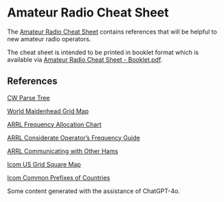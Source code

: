 # Amateur Radio Cheat Sheet

The [Amateur Radio Cheat Sheet](https://github.com/morria/Amateur-Radio-Cheat-Sheet/releases/download/0.2/Amateur.Radio.Cheat.Sheet.pdf) contains references that will be helpful to new amateur radio operators.

The cheat sheet is intended to be printed in booklet format which is available via [Amateur Radio Cheat Sheet - Booklet.pdf](https://github.com/morria/Amateur-Radio-Cheat-Sheet/releases/download/0.1/Amateur.Radio.Cheat.Sheet.Booklet.pdf).


## References

[CW Parse Tree](https://commons.wikimedia.org/wiki/File:Morse-code-tree.svg)

[World Maidenhead Grid Map](https://www.dxengineering.com/techarticles/dxegeneralnews/download-a-free-worldwide-grid-square-map-from-dx-engineering)

[ARRL Frequency Allocation Chart](https://www.arrl.org/graphical-frequency-allocations)

[ARRL Considerate Operator’s Frequency Guide](https://www.arrl.org/considerate-operator)

[ARRL Communicating with Other Hams](https://www.arrl.org/files/file/Get%20on%20the%20Air/Comm%20w%20Other%20Hams-Q%20Signals.pdf)

[Icom US Grid Square Map](https://www.icomamerica.com/lineup/amateur/Band_Plan_Map/)

[Icom Common Prefixes of Countries](https://www.hamqsl.com/bandchar.pdf)

Some content generated with the assistance of ChatGPT-4o.
